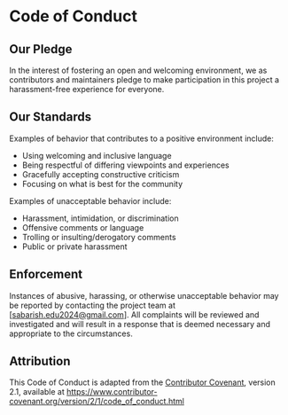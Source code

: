 # Code of Conduct

## Our Pledge
In the interest of fostering an open and welcoming environment, we as contributors and maintainers pledge to make participation in this project a harassment-free experience for everyone.

## Our Standards
Examples of behavior that contributes to a positive environment include:
- Using welcoming and inclusive language
- Being respectful of differing viewpoints and experiences
- Gracefully accepting constructive criticism
- Focusing on what is best for the community

Examples of unacceptable behavior include:
- Harassment, intimidation, or discrimination
- Offensive comments or language
- Trolling or insulting/derogatory comments
- Public or private harassment

## Enforcement
Instances of abusive, harassing, or otherwise unacceptable behavior may be reported by contacting the project team at [sabarish.edu2024@gmail.com]. All complaints will be reviewed and investigated and will result in a response that is deemed necessary and appropriate to the circumstances.

## Attribution
This Code of Conduct is adapted from the [Contributor Covenant](https://www.contributor-covenant.org), version 2.1, available at https://www.contributor-covenant.org/version/2/1/code_of_conduct.html

